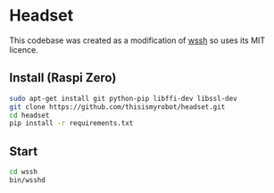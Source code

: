 # Headset

This codebase was created as a modification of
[wssh](https://github.com/aluzzardi/wssh) so uses its MIT licence.

## Install (Raspi Zero)

```sh
sudo apt-get install git python-pip libffi-dev libssl-dev
git clone https://github.com/thisismyrobot/headset.git
cd headset
pip install -r requirements.txt
```

## Start

```sh
cd wssh
bin/wsshd
```
